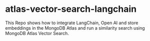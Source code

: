 # atlas-vector-search-langchain
This Repo shows how to integrate LangChain, Open AI and store embeddings in the MongoDB Atlas and run a similarity search using MongoDB Atlas Vector Search.
